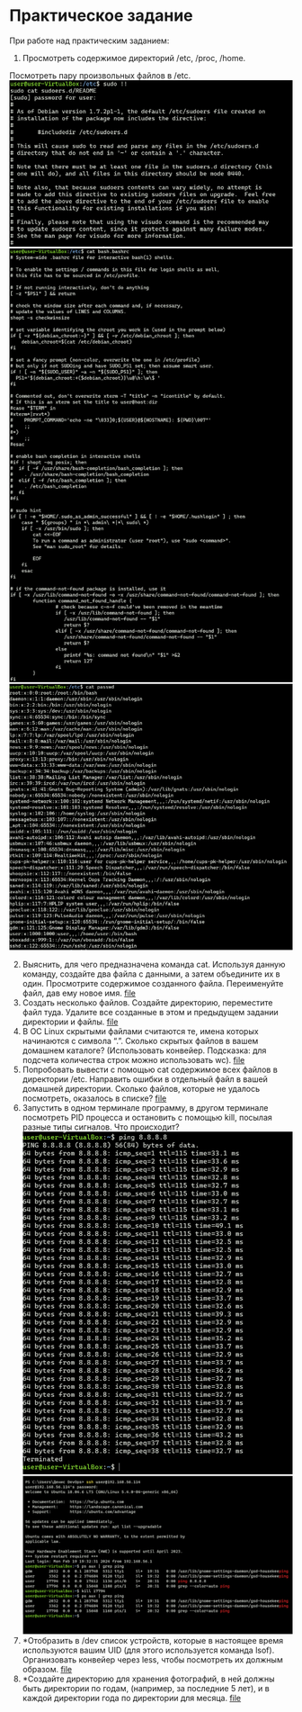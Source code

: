 # Практическое задание

При работе над практическим заданием:

1.  Просмотреть содержимое директорий /etc, /proc, /home.
    [](/youtube_HackerSchool/lesson2/file/1/fileetc)
    [](/youtube_HackerSchool/lesson2/file/1/fileproc)
    [](/youtube_HackerSchool/lesson2/file/1/filehome)

Посмотреть пару произвольных файлов в /etc.
![](/youtube_HackerSchool/lesson2/screen/1/1file.PNG)
![](/youtube_HackerSchool/lesson2/screen/1/2file.PNG)
![](/youtube_HackerSchool/lesson2/screen/1/3file.PNG)

2.  Выяснить, для чего предназначена команда cat. Используя данную команду, создайте два файла с данными, а затем объедините их в один. Просмотрите содержимое созданного файла. Переименуйте файл, дав ему новое имя.
    [file](/youtube_HackerSchool/lesson2/file/2/filecat)
3.  Создать несколько файлов. Создайте директорию, переместите файл туда. Удалите все созданные в этом и предыдущем задании директории и файлы.
    [file](/youtube_HackerSchool/lesson2/file/3/filecommand)
4.  В ОС Linux скрытыми файлами считаются те, имена которых начинаются с символа “.”. Сколько скрытых файлов в вашем домашнем каталоге? (Использовать конвейер. Подсказка: для подсчета количества строк можно использовать wc).
    [file](/youtube_HackerSchool/lesson2/file/4/filecommand)
5.  Попробовать вывести с помощью cat содержимое всех файлов в директории /etc. Направить ошибки в отдельный файл в вашей домашней директории. Сколько файлов, которые не удалось посмотреть, оказалось в списке?
    [file](/youtube_HackerSchool/lesson2/file/5/filecommand.txt)
6.  Запустить в одном терминале программу, в другом терминале посмотреть PID процесса и остановить с помощью kill, посылая разные типы сигналов. Что происходит?
    ![](/youtube_HackerSchool/lesson2/screen/6/ping.PNG)
    ![](/youtube_HackerSchool/lesson2/screen/6/killping.PNG)
7.  \*Отобразить в /dev список устройств, которые в настоящее время используются вашим UID (для этого используется команда lsof). Организовать конвейер через less, чтобы посмотреть их должным образом.
    [file](/youtube_HackerSchool/lesson2/file/7/filecommand)
8.  \*Cоздайте директорию для хранения фотографий, в ней должны быть директории по годам, (например, за последние 5 лет), и в каждой директории года по директории для месяца.
    [file](/youtube_HackerSchool/lesson2/file/8/filecommand)
